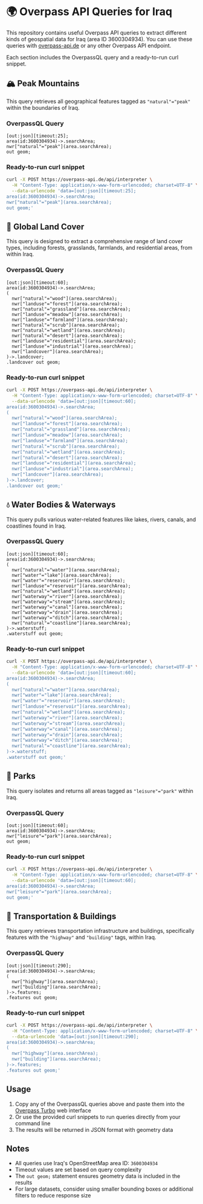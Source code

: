 # 🌍 Overpass API Queries for Iraq

This repository contains useful Overpass API queries to extract different kinds of geospatial data for Iraq (area ID 3600304934). You can use these queries with [overpass-api.de](https://overpass-api.de) or any other Overpass API endpoint.

Each section includes the OverpassQL query and a ready-to-run curl snippet.

## 🏔️ Peak Mountains

This query retrieves all geographical features tagged as `"natural"="peak"` within the boundaries of Iraq.

### OverpassQL Query

```overpassql
[out:json][timeout:25];
area(id:3600304934)->.searchArea;
nwr["natural"="peak"](area.searchArea);
out geom;
```

### Ready-to-run curl snippet

```bash
curl -X POST https://overpass-api.de/api/interpreter \
  -H "Content-Type: application/x-www-form-urlencoded; charset=UTF-8" \
  --data-urlencode 'data=[out:json][timeout:25];
area(id:3600304934)->.searchArea;
nwr["natural"="peak"](area.searchArea);
out geom;'
```

## 🌱 Global Land Cover

This query is designed to extract a comprehensive range of land cover types, including forests, grasslands, farmlands, and residential areas, from within Iraq.

### OverpassQL Query

```overpassql
[out:json][timeout:60];
area(id:3600304934)->.searchArea;
(
  nwr["natural"="wood"](area.searchArea);
  nwr["landuse"="forest"](area.searchArea);
  nwr["natural"="grassland"](area.searchArea);
  nwr["landuse"="meadow"](area.searchArea);
  nwr["landuse"="farmland"](area.searchArea);
  nwr["natural"="scrub"](area.searchArea);
  nwr["natural"="wetland"](area.searchArea);
  nwr["natural"="desert"](area.searchArea);
  nwr["landuse"="residential"](area.searchArea);
  nwr["landuse"="industrial"](area.searchArea);
  nwr["landcover"](area.searchArea);
)->.landcover;
.landcover out geom;
```

### Ready-to-run curl snippet

```bash
curl -X POST https://overpass-api.de/api/interpreter \
  -H "Content-Type: application/x-www-form-urlencoded; charset=UTF-8" \
  --data-urlencode 'data=[out:json][timeout:60];
area(id:3600304934)->.searchArea;
(
  nwr["natural"="wood"](area.searchArea);
  nwr["landuse"="forest"](area.searchArea);
  nwr["natural"="grassland"](area.searchArea);
  nwr["landuse"="meadow"](area.searchArea);
  nwr["landuse"="farmland"](area.searchArea);
  nwr["natural"="scrub"](area.searchArea);
  nwr["natural"="wetland"](area.searchArea);
  nwr["natural"="desert"](area.searchArea);
  nwr["landuse"="residential"](area.searchArea);
  nwr["landuse"="industrial"](area.searchArea);
  nwr["landcover"](area.searchArea);
)->.landcover;
.landcover out geom;'
```

## 💧 Water Bodies & Waterways

This query pulls various water-related features like lakes, rivers, canals, and coastlines found in Iraq.

### OverpassQL Query

```overpassql
[out:json][timeout:60];
area(id:3600304934)->.searchArea;
(
  nwr["natural"="water"](area.searchArea);
  nwr["water"="lake"](area.searchArea);
  nwr["water"="reservoir"](area.searchArea);
  nwr["landuse"="reservoir"](area.searchArea);
  nwr["natural"="wetland"](area.searchArea);
  nwr["waterway"="river"](area.searchArea);
  nwr["waterway"="stream"](area.searchArea);
  nwr["waterway"="canal"](area.searchArea);
  nwr["waterway"="drain"](area.searchArea);
  nwr["waterway"="ditch"](area.searchArea);
  nwr["natural"="coastline"](area.searchArea);
)->.waterstuff;
.waterstuff out geom;
```

### Ready-to-run curl snippet

```bash
curl -X POST https://overpass-api.de/api/interpreter \
  -H "Content-Type: application/x-www-form-urlencoded; charset=UTF-8" \
  --data-urlencode 'data=[out:json][timeout:60];
area(id:3600304934)->.searchArea;
(
  nwr["natural"="water"](area.searchArea);
  nwr["water"="lake"](area.searchArea);
  nwr["water"="reservoir"](area.searchArea);
  nwr["landuse"="reservoir"](area.searchArea);
  nwr["natural"="wetland"](area.searchArea);
  nwr["waterway"="river"](area.searchArea);
  nwr["waterway"="stream"](area.searchArea);
  nwr["waterway"="canal"](area.searchArea);
  nwr["waterway"="drain"](area.searchArea);
  nwr["waterway"="ditch"](area.searchArea);
  nwr["natural"="coastline"](area.searchArea);
)->.waterstuff;
.waterstuff out geom;'
```

## 🌳 Parks

This query isolates and returns all areas tagged as `"leisure"="park"` within Iraq.

### OverpassQL Query

```overpassql
[out:json][timeout:60];
area(id:3600304934)->.searchArea;
nwr["leisure"="park"](area.searchArea);
out geom;
```

### Ready-to-run curl snippet

```bash
curl -X POST https://overpass-api.de/api/interpreter \
  -H "Content-Type: application/x-www-form-urlencoded; charset=UTF-8" \
  --data-urlencode 'data=[out:json][timeout:60];
area(id:3600304934)->.searchArea;
nwr["leisure"="park"](area.searchArea);
out geom;'
```

## 🚗 Transportation & Buildings

This query retrieves transportation infrastructure and buildings, specifically features with the `"highway"` and `"building"` tags, within Iraq.

### OverpassQL Query

```overpassql
[out:json][timeout:290];
area(id:3600304934)->.searchArea;
(
  nwr["highway"](area.searchArea);
  nwr["building"](area.searchArea);
)->.features;
.features out geom;
```

### Ready-to-run curl snippet

```bash
curl -X POST https://overpass-api.de/api/interpreter \
  -H "Content-Type: application/x-www-form-urlencoded; charset=UTF-8" \
  --data-urlencode 'data=[out:json][timeout:290];
area(id:3600304934)->.searchArea;
(
  nwr["highway"](area.searchArea);
  nwr["building"](area.searchArea);
)->.features;
.features out geom;'
```

## Usage

1. Copy any of the OverpassQL queries above and paste them into the [Overpass Turbo](https://overpass-turbo.eu/) web interface
2. Or use the provided curl snippets to run queries directly from your command line
3. The results will be returned in JSON format with geometry data

## Notes

- All queries use Iraq's OpenStreetMap area ID: `3600304934`
- Timeout values are set based on query complexity
- The `out geom;` statement ensures geometry data is included in the results
- For large datasets, consider using smaller bounding boxes or additional filters to reduce response size
